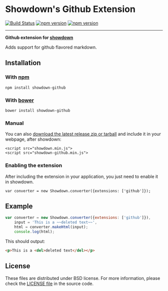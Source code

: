 Showdown's Github Extension
==========================

[![Build Status](https://travis-ci.org/showdownjs/github-extension.svg)](https://travis-ci.org/showdownjs/github-extension) [![npm version](https://badge.fury.io/js/showdown-github.svg)](http://badge.fury.io/js/showdown-github) [![npm version](https://badge.fury.io/bo/showdown-github.svg)](http://badge.fury.io/bo/showdown-github)

------

**Github extension for [showdown](https://github.com/showdownjs/showdown)**

Adds support for github flavored markdown.

## Installation

### With [npm](http://npmjs.org)

    npm install showdown-github

### With [bower](http://bower.io/)

    bower install showdown-github

### Manual

You can also [download the latest release zip or tarball](https://github.com/showdownjs/github-extension/releases) and include it in your webpage, after showdown:

    <script src="showdown.min.js">
    <script src="showdown-github.min.js">

### Enabling the extension

After including the extension in your application, you just need to enable it in showdown.

    var converter = new Showdown.converter({extensions: ['github']});

## Example

```javascript
var converter = new Showdown.converter({extensions: ['github']}),
    input = 'This is a ~~deleted text~~',
    html = converter.makeHtml(input);
    console.log(html);
```

This should output:

```html
<p>This is a <del>deleted text</del></p>
```

## License
These files are distributed under BSD license. For more information, please check the [LICENSE file](https://github.com/showdownjs/github-extension/blob/master/LICENSE) in the source code.

